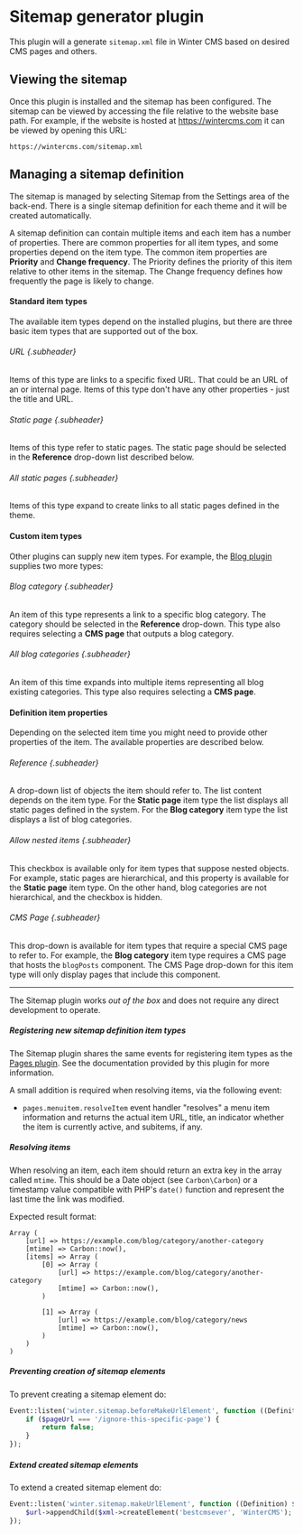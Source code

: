 # Sitemap generator plugin

This plugin will a generate `sitemap.xml` file in Winter CMS based on desired CMS pages and others.

## Viewing the sitemap

Once this plugin is installed and the sitemap has been configured. The sitemap can be viewed by accessing the file relative to the website base path. For example, if the website is hosted at https://wintercms.com it can be viewed by opening this URL:

    https://wintercms.com/sitemap.xml

## Managing a sitemap definition

The sitemap is managed by selecting Sitemap from the Settings area of the back-end. There is a single sitemap definition for each theme and it will be created automatically.

A sitemap definition can contain multiple items and each item has a number of properties. There are common properties for all item types, and some properties depend on the item type. The common item properties are **Priority** and **Change frequency**. The Priority defines the priority of this item relative to other items in the sitemap. The Change frequency defines how frequently the page is likely to change.

#### Standard item types
The available item types depend on the installed plugins, but there are three basic item types that are supported out of the box.

###### URL {.subheader}
Items of this type are links to a specific fixed URL. That could be an URL of an or internal page. Items of this type don't have any other properties - just the title and URL.

###### Static page {.subheader}
Items of this type refer to static pages. The static page should be selected in the **Reference** drop-down list described below.

###### All static pages {.subheader}
Items of this type expand to create links to all static pages defined in the theme.

#### Custom item types
Other plugins can supply new item types. For example, the [Blog plugin](https://github.com/wintercms/wn-blog-plugin) supplies two more types:

###### Blog category {.subheader}
An item of this type represents a link to a specific blog category. The category should be selected in the **Reference** drop-down. This type also requires selecting a **CMS page** that outputs a blog category.

###### All blog categories {.subheader}
An item of this time expands into multiple items representing all blog existing categories. This type also requires selecting a **CMS page**.

#### Definition item properties
Depending on the selected item time you might need to provide other properties of the item. The available properties are described below.

###### Reference {.subheader}
A drop-down list of objects the item should refer to. The list content depends on the item type. For the **Static page** item type the list displays all static pages defined in the system. For the **Blog category** item type the list displays a list of blog categories.

###### Allow nested items {.subheader}
This checkbox is available only for item types that suppose nested objects. For example, static pages are hierarchical, and this property is available for the **Static page** item type. On the other hand, blog categories are not hierarchical, and the checkbox is hidden.

###### CMS Page {.subheader}
This drop-down is available for item types that require a special CMS page to refer to. For example, the **Blog category** item type requires a CMS page that hosts the `blogPosts` component. The CMS Page drop-down for this item type will only display pages that include this component.

---

The Sitemap plugin works *out of the box* and does not require any direct development to operate.

##### Registering new sitemap definition item types

The Sitemap plugin shares the same events for registering item types as the [Pages plugin](https://github.com/wintercms/wn-pages-plugin). See the documentation provided by this plugin for more information.

A small addition is required when resolving items, via the following event:

* `pages.menuitem.resolveItem` event handler "resolves" a menu item information and returns the actual item URL, title, an indicator whether the item is currently active, and subitems, if any.

##### Resolving items

When resolving an item, each item should return an extra key in the array called `mtime`. This should be a Date object (see `Carbon\Carbon`) or a timestamp value compatible with PHP's `date()` function and represent the last time the link was modified.

Expected result format:

```
Array (
    [url] => https://example.com/blog/category/another-category
    [mtime] => Carbon::now(),
    [items] => Array (
        [0] => Array (
            [url] => https://example.com/blog/category/another-category
            [mtime] => Carbon::now(),
        )

        [1] => Array (
            [url] => https://example.com/blog/category/news
            [mtime] => Carbon::now(),
        )
    )
)
```

##### Preventing creation of sitemap elements

To prevent creating a sitemap element do:

```php
Event::listen('winter.sitemap.beforeMakeUrlElement', function ((Definition) $definition, (DomDocument) $xml, (string) &$pageUrl, (string) &$lastModified, (DefinitionItem) $item) {
    if ($pageUrl === '/ignore-this-specific-page') {
        return false;
    }
});
```

##### Extend created sitemap elements

To extend a created sitemap element do:

```php
Event::listen('winter.sitemap.makeUrlElement', function ((Definition) $definition, (DomDocument) $xml, (string) $pageUrl, (string) $lastModified, (DefinitionItem) $item, (ElementNode) $urlElement) {
    $url->appendChild($xml->createElement('bestcmsever', 'WinterCMS');
});
```
